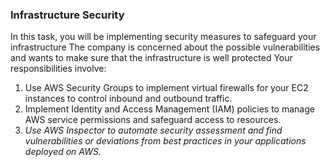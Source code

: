 ### Infrastructure Security
In this task, you will be implementing security measures to safeguard your infrastructure The
company is concerned about the possible vulnerabilities and wants to make sure that the
infrastructure is well protected Your responsibilities involve:
1. Use AWS Security Groups to implement virtual firewalls for your EC2 instances to control
inbound and outbound traffic.
2. Implement Identity and Access Management (IAM) policies to manage AWS service
permissions and safeguard access to resources.
3. *Use AWS Inspector to automate security assessment and find vulnerabilities or deviations
from best practices in your applications deployed on AWS.*
